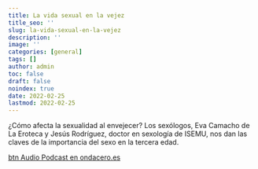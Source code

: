 ```yaml
---
title: La vida sexual en la vejez
title_seo: ''
slug: la-vida-sexual-en-la-vejez
description: ''
image: ''
categories: [general]
tags: []
author: admin
toc: false
draft: false
noindex: true
date: 2022-02-25
lastmod: 2022-02-25
---
```

¿Cómo afecta la sexualidad al envejecer? Los sexólogos, Eva Camacho de La
Eroteca y Jesús Rodríguez, doctor en sexología de ISEMU, nos dan las claves
de la importancia del sexo en la tercera edad.

[btn Audio Podcast en ondacero.es](https://www.ondacero.es/emisoras/murcia/murcia/audios-podcast/mas-de-uno/vida-sexual-vejez_202202256218e750e2af800001811f55.html)
